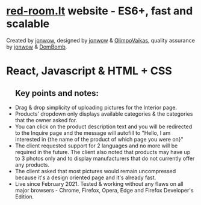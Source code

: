 # <a href="https://red-room.lt/EN/">red-room.lt</a> website - ES6+, fast and scalable

<p>Created by <a href="https://github.com/jonwow">jonwow</a>, designed by <a href="https://github.com/jonwow">jonwow</a> & <a href="https://github.com/OlimpoVaikas">OlimpoVaikas</a>, quality assurance by <a href="https://github.com/jonwow">jonwow</a> & <a href="https://github.com/dominykasvil">DomBomb</a>.</p>

<h1>React, Javascript & HTML + CSS</h1>

<ul>
  <h2><strong>Key points and notes:</strong></h2>
  <li>Drag & drop simplicity of uploading pictures for the Interior page.</li>
  <li>Products' dropdown only displays available categories & the categories that the owner asked for.</li>
  <li>You can click on the product description text and you will be redirected to the Inquire page and the message will autofill to "Hello, I am interested in {the name of the product of which page you were on}"</li>
  <li>The client requested support for 2 languages and no more will be required in the future. The client also noted that products may have up to 3 photos only and to display manufacturers that do not currently offer any products.</li>
  <li>The client asked that most pictures would remain uncompressed because it's a design oriented page and it's already fast.</li>
  <li>Live since February 2021. Tested & working without any flaws on all major browsers - Chrome, Firefox, Opera, Edge and Firefox Developer's Edition.</li>
</ul>
